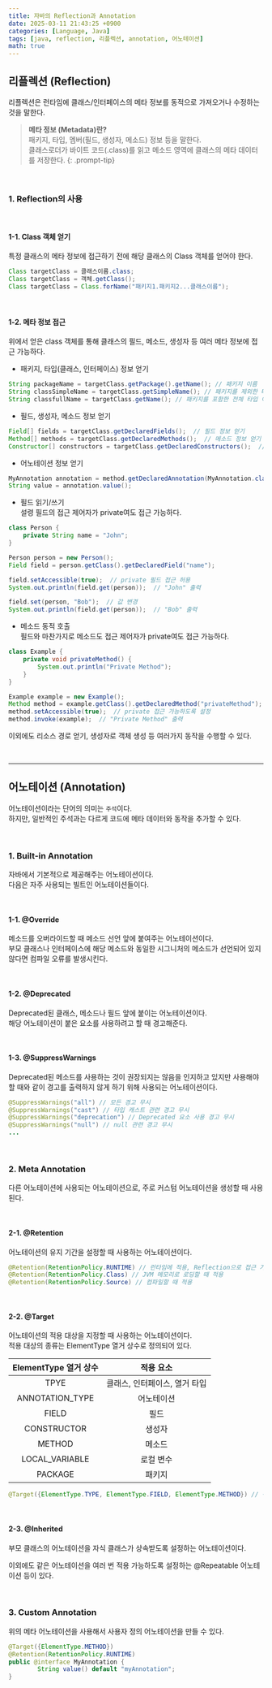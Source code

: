 ```yaml
---
title: 자바의 Reflection과 Annotation
date: 2025-03-11 21:43:25 +0900
categories: [Language, Java]
tags: [java, reflection, 리플렉션, annotation, 어노테이션]
math: true
---
```


## **리플렉션 (Reflection)**  
리플렉션은 런타임에 클래스/인터페이스의 메타 정보를 동적으로 가져오거나 수정하는 것을 말한다.

> **메타 정보 (Metadata)란?**  
> 패키지, 타입, 멤버(필드, 생성자, 메소드) 정보 등을 말한다.  
> 클래스로더가 바이트 코드(.class)를 읽고 메소드 영역에 클래스의 메타 데이터를 저장한다.
{: .prompt-tip}

<br>

### **1. Reflection의 사용**

<br>

#### **1-1. Class 객체 얻기**
특정 클래스의 메타 정보에 접근하기 전에 해당 클래스의 Class 객체를 얻어야 한다.

```java
Class targetClass = 클래스이름.class;
Class targetClass = 객체.getClass();
Class targetClass = Class.forName("패키지1.패키지2...클래스이름");
```

<br>

#### **1-2. 메타 정보 접근**
위에서 얻은 class 객체를 통해 클래스의 필드, 메소드, 생성자 등 여러 메타 정보에 접근 가능하다.

- 패키지, 타입(클래스, 인터페이스) 정보 얻기

```java
String packageName = targetClass.getPackage().getName(); // 패키지 이름
String classSimpleName = targetClass.getSimpleName(); // 패키지를 제외한 타입 이름
String classfullName = targetClass.getName(); // 패키지를 포함한 전체 타입 이름
```

- 필드, 생성자, 메소드 정보 얻기

```java
Field[] fields = targetClass.getDeclaredFields();  // 필드 정보 얻기
Method[] methods = targetClass.getDeclaredMethods();  // 메소드 정보 얻기
Constructor[] constructors = targetClass.getDeclaredConstructors();  // 생성자 정보 얻기
```

- 어노테이션 정보 얻기
```java
MyAnnotation annotation = method.getDeclaredAnnotation(MyAnnotation.class);
String value = annotation.value();
```

- 필드 읽기/쓰기  
설령 필드의 접근 제어자가 private여도 접근 가능하다.

```java
class Person {
    private String name = "John";
}

Person person = new Person();
Field field = person.getClass().getDeclaredField("name");

field.setAccessible(true);  // private 필드 접근 허용
System.out.println(field.get(person));  // "John" 출력

field.set(person, "Bob");  // 값 변경
System.out.println(field.get(person));  // "Bob" 출력
```

- 메소드 동적 호출  
필드와 마찬가지로 메소드도 접근 제어자가 private여도 접근 가능하다.

```java
class Example {
    private void privateMethod() {
        System.out.println("Private Method");
    }
}

Example example = new Example();
Method method = example.getClass().getDeclaredMethod("privateMethod");
method.setAccessible(true);  // private 접근 가능하도록 설정
method.invoke(example);  // "Private Method" 출력
```

이외에도 리소스 경로 얻기, 생성자로 객체 생성 등 여러가지 동작을 수행할 수 있다.

<br>

---
## **어노테이션 (Annotation)**  
어노테이션이라는 단어의 의미는 `주석`이다.  
하지만, 일반적인 주석과는 다르게 코드에 메타 데이터와 동작을 추가할 수 있다.  

<br>

### **1. Built-in Annotation**
자바에서 기본적으로 제공해주는 어노테이션이다.  
다음은 자주 사용되는 빌트인 어노테이션들이다.

<br>

#### **1-1. @Override**
메소드를 오버라이드할 때 메소드 선언 앞에 붙여주는 어노테이션이다.  
부모 클래스나 인터페이스에 해당 메소드와 동일한 시그니처의 메소드가 선언되어 있지 않다면 컴파일 오류를 발생시킨다.

<br>

#### **1-2. @Deprecated**
Deprecated된 클래스, 메소드나 필드 앞에 붙이는 어노테이션이다.  
해당 어노테이션이 붙은 요소를 사용하려고 할 때 경고해준다.  

<br>

#### **1-3. @SuppressWarnings**
Deprecated된 메소드를 사용하는 것이 권장되지는 않음을 인지하고 있지만 사용해야 할 때와 같이 경고를 출력하지 않게 하기 위해 사용되는 어노테이션이다.

```java
@SuppressWarnings("all") // 모든 경고 무시
@SuppressWarnings("cast") // 타입 캐스트 관련 경고 무시
@SuppressWarnings("deprecation") // Deprecated 요소 사용 경고 무시
@SuppressWarnings("null") // null 관련 경고 무시
...
```

<br>

### **2. Meta Annotation**
다른 어노테이션에 사용되는 어노테이션으로, 주로 커스텀 어노테이션을 생성할 때 사용된다.  

<br>

#### **2-1. @Retention**
어노테이션의 유지 기간을 설정할 때 사용하는 어노테이션이다.  

```java
@Retention(RetentionPolicy.RUNTIME) // 런타임에 적용, Reflection으로 접근 가능
@Retention(RetentionPolicy.Class) // JVM 메모리로 로딩할 때 적용
@Retention(RetentionPolicy.Source) // 컴파일할 때 적용
```

<br>

#### **2-2. @Target**
어노테이션의 적용 대상을 지정할 때 사용하는 어노테이션이다.  
적용 대상의 종류는 ElementType 열거 상수로 정의되어 있다.

| ElementType 열거 상수 |           적용 요소           |
| :-------------------: | :---------------------------: |
|         TPYE          | 클래스, 인터페이스, 열거 타입 |
|    ANNOTATION_TYPE    |          어노테이션           |
|         FIELD         |             필드              |
|      CONSTRUCTOR      |            생성자             |
|        METHOD         |            메소드             |
|    LOCAL_VARIABLE     |           로컬 변수           |
|        PACKAGE        |            패키지             |

```java
@Target({ElementType.TYPE, ElementType.FIELD, ElementType.METHOD}) // 적용 대상은 클래스, 필드, 메소드
```

<br>

#### **2-3. @Inherited**
부모 클래스의 어노테이션을 자식 클래스가 상속받도록 설정하는 어노테이션이다.

이외에도 같은 어노테이션을 여러 번 적용 가능하도록 설정하는 @Repeatable 어노테이션 등이 있다.

<br>

### **3. Custom Annotation**
위의 메타 어노테이션을 사용해서 사용자 정의 어노테이션을 만들 수 있다.

```java
@Target({ElementType.METHOD})
@Retention(RetentionPolicy.RUNTIME)
public @interface MyAnnotation {
        String value() default "myAnnotation";
}
```
